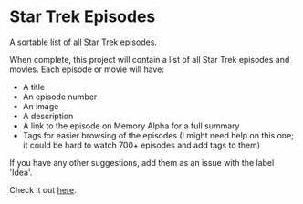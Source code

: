 # Star Trek Episodes
A sortable list of all Star Trek episodes.

When complete, this project will contain a list of all Star Trek episodes and movies. Each episode or movie will have:
- A title
- An episode number
- An image
- A description
- A link to the episode on Memory Alpha for a full summary
- Tags for easier browsing of the episodes (I might need help on this one; it could be hard to watch 700+ episodes and add tags to them)

If you have any other suggestions, add them as an issue with the label 'Idea'.

Check it out [here](https://asd1o1.github.io/star-trek-episodes).
